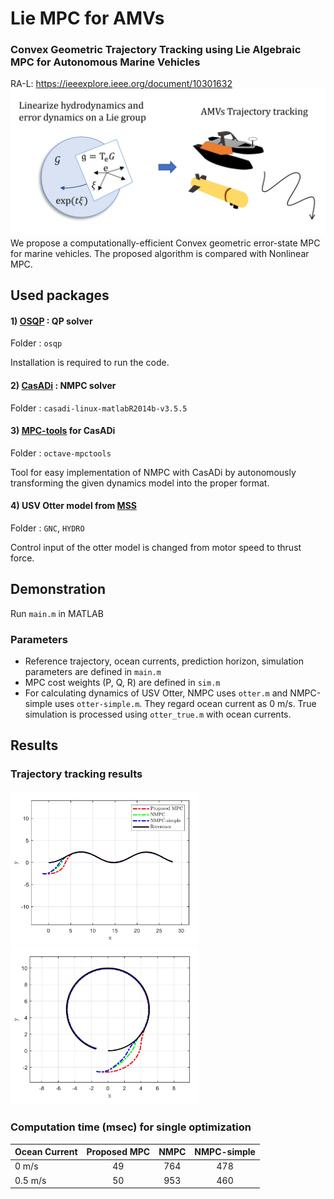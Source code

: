 # Lie MPC for AMVs

### Convex Geometric Trajectory Tracking using Lie Algebraic MPC for Autonomous Marine Vehicles
RA-L: https://ieeexplore.ieee.org/document/10301632
<img src="https://github.com/UMich-CURLY/Lie-MPC-AMVs/blob/main/figures/framework3.jpg" width="600">
We propose a computationally-efficient Convex geometric error-state MPC for marine vehicles. The proposed algorithm is compared with Nonlinear MPC.

## Used packages
#### 1) [OSQP](https://osqp.org/docs/index.html) : QP solver 

Folder : `osqp`

Installation is required to run the code.


#### 2) [CasADi](https://web.casadi.org/get/) : NMPC solver 

Folder : `casadi-linux-matlabR2014b-v3.5.5`


#### 3) [MPC-tools](https://bitbucket.org/rawlings-group/octave-mpctools) for CasADi 

Folder : `octave-mpctools`

Tool for easy implementation of NMPC with CasADi by autonomously transforming the given dynamics model into the proper format.


#### 4) USV Otter model from [MSS](https://github.com/cybergalactic/MSS)

Folder : `GNC`, `HYDRO`

Control input of the otter model is changed from motor speed to thrust force.



## Demonstration
Run `main.m` in MATLAB


### Parameters
* Reference trajectory, ocean currents, prediction horizon, simulation parameters are defined in `main.m`
* MPC cost weights (P, Q, R) are defined in `sim.m`
* For calculating dynamics of USV Otter, NMPC uses `otter.m` and NMPC-simple uses `otter-simple.m`. They regard ocean current as 0 m/s. True simulation is processed using `otter_true.m` with ocean currents.


## Results
### Trajectory tracking results
<p float="left">
<img src="https://github.com/UMich-CURLY/Lie-MPC-AMVs/blob/main/figures/result_1.jpg" width="300">
<img src="https://github.com/UMich-CURLY/Lie-MPC-AMVs/blob/main/figures/result_2.jpg" width="300">
</p>


### Computation time (msec) for single optimization
| Ocean Current         | Proposed MPC | NMPC |  NMPC-simple |
|-----------------|:--------:|:--------:|:-----:|
| 0 m/s      |   49 |   764  | 478 |
| 0.5 m/s    |   50  |   953  | 460 |

